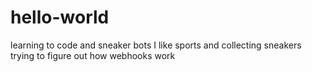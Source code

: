 # hello-world
learning to code and sneaker bots
I like sports and collecting sneakers
trying to figure out how webhooks work
